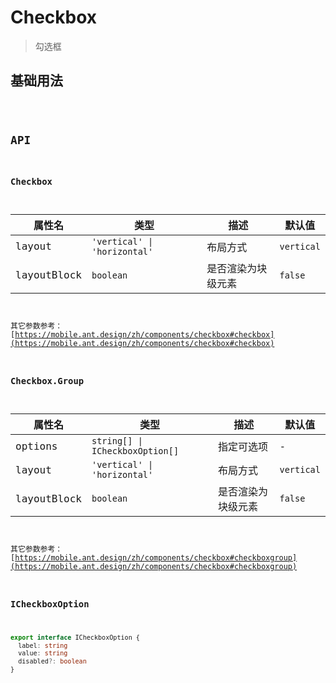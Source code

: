 # Checkbox

> 勾选框

## 基础用法

<code src="./demos/index.tsx"/>

## API

### Checkbox

| 属性名      | 类型                         | 描述               | 默认值     |
| ----------- | ---------------------------- | ------------------ | ---------- |
| layout      | `'vertical' \| 'horizontal'` | 布局方式           | `vertical` |
| layoutBlock | `boolean`                    | 是否渲染为块级元素 | `false`    |

其它参数参考：[https://mobile.ant.design/zh/components/checkbox#checkbox](https://mobile.ant.design/zh/components/checkbox#checkbox)

### Checkbox.Group

| 属性名      | 类型                            | 描述               | 默认值     |
| ----------- | ------------------------------- | ------------------ | ---------- |
| options     | `string[] \| ICheckboxOption[]` | 指定可选项         | -          |
| layout      | `'vertical' \| 'horizontal'`    | 布局方式           | `vertical` |
| layoutBlock | `boolean`                       | 是否渲染为块级元素 | `false`    |

其它参数参考：[https://mobile.ant.design/zh/components/checkbox#checkboxgroup](https://mobile.ant.design/zh/components/checkbox#checkboxgroup)

### ICheckboxOption

```ts
export interface ICheckboxOption {
  label: string
  value: string
  disabled?: boolean
}
```
